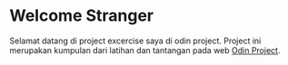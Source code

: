 # Welcome Stranger 

Selamat datang di project excercise saya di odin project. Project ini merupakan kumpulan dari latihan dan tantangan pada web [Odin Project](https://www.theodinproject.com/dashboard).
